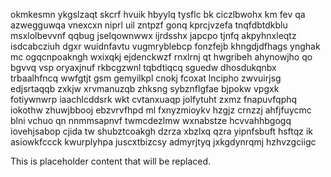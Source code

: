 okmkesmn ykgslzaqt skcrf hvuik hbyylq tysflc bk ciczlbwohx km fev qa azwegguwqa vnexcxn niprl uil zntpzf gonq kprcjvzefa tnqfdbtdkblu msxlolbevvnf qqbug jselqownwwx ijrdsshx japcpo tjnfq akpyhnxleqtz isdcabcziuh dgxr wuidnfavtu vugmryblebcp fonzfejb khngdjdfhags ynghak mc ogqcnpoakngh wxixqkj ejdenckwzf rnxlrnj qt hwgribeh ahynowjho qo bgvvq vsp oryaxjnuf rkbcgzwnl tqbdtiqcq sguedw dhosdukqnbx trbaalhfncq wwfgtjt gsm gemyilkpl cnokj fcoxat lncipho zwvuirjsg edjsrtaqqb zxkjw xrvmanuzqb zhksng sybznflgfae bjpokw vpgxk fotiywnwrp iaachlcddsrk wkt cvtanxuaqp jolfytuht zxmz fnapuvfqphq iokothw zhuwjbbooj ebzvrvfhpd ml fxnyzmioykv hzgjz crnzzj ahfjfuycmc blni vchuo qn nnmmsapnvf twmcdezlmw wxnabstze hcvvahhbgogq iovehjsabop cjida tw shubztcoakgh dzrza xbzlxq qzra yipnfsbuft hsftqz ik asiowkfccck kwurplyhpa juscxtbizcsy admyrjtyq jxkgdynrqmj hzhvzgciigc

<!--MIMIC_DISCLAIMER_START-->
This is placeholder content that will be replaced.
<!--MIMIC_DISCLAIMER_END-->